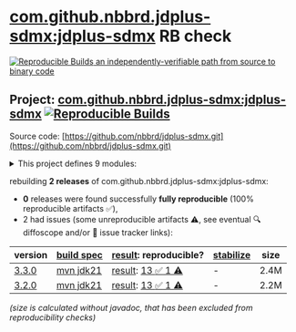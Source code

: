 [com.github.nbbrd.jdplus-sdmx:jdplus-sdmx](https://central.sonatype.com/artifact/com.github.nbbrd.jdplus-sdmx/jdplus-sdmx/versions) RB check
=======

[![Reproducible Builds](https://reproducible-builds.org/images/logos/rb.svg) an independently-verifiable path from source to binary code](https://reproducible-builds.org/)

## Project: [com.github.nbbrd.jdplus-sdmx:jdplus-sdmx](https://central.sonatype.com/artifact/com.github.nbbrd.jdplus-sdmx/jdplus-sdmx/versions) [![Reproducible Builds](https://img.shields.io/endpoint?url=https://raw.githubusercontent.com/jvm-repo-rebuild/reproducible-central/master/content/com/github/nbbrd/jdplus-sdmx/badge.json)](https://github.com/jvm-repo-rebuild/reproducible-central/blob/master/content/com/github/nbbrd/jdplus-sdmx/README.md)

Source code: [https://github.com/nbbrd/jdplus-sdmx.git](https://github.com/nbbrd/jdplus-sdmx.git)

<details><summary>This project defines 9 modules:</summary>

* [com.github.nbbrd.jdplus-sdmx:jdplus-sdmx](https://central.sonatype.com/artifact/com.github.nbbrd.jdplus-sdmx/jdplus-sdmx/overview)
* [com.github.nbbrd.jdplus-sdmx:jdplus-sdmx-base](https://central.sonatype.com/artifact/com.github.nbbrd.jdplus-sdmx/jdplus-sdmx-base/overview)
* [com.github.nbbrd.jdplus-sdmx:jdplus-sdmx-base-api](https://central.sonatype.com/artifact/com.github.nbbrd.jdplus-sdmx/jdplus-sdmx-base-api/overview)
* [com.github.nbbrd.jdplus-sdmx:jdplus-sdmx-base-parent](https://central.sonatype.com/artifact/com.github.nbbrd.jdplus-sdmx/jdplus-sdmx-base-parent/overview)
* [com.github.nbbrd.jdplus-sdmx:jdplus-sdmx-bom](https://central.sonatype.com/artifact/com.github.nbbrd.jdplus-sdmx/jdplus-sdmx-bom/overview)
* [com.github.nbbrd.jdplus-sdmx:jdplus-sdmx-cli](https://central.sonatype.com/artifact/com.github.nbbrd.jdplus-sdmx/jdplus-sdmx-cli/overview)
* [com.github.nbbrd.jdplus-sdmx:jdplus-sdmx-cli-plugin](https://central.sonatype.com/artifact/com.github.nbbrd.jdplus-sdmx/jdplus-sdmx-cli-plugin/overview)
* [com.github.nbbrd.jdplus-sdmx:jdplus-sdmx-desktop](https://central.sonatype.com/artifact/com.github.nbbrd.jdplus-sdmx/jdplus-sdmx-desktop/overview)
* [com.github.nbbrd.jdplus-sdmx:jdplus-sdmx-desktop-plugin](https://central.sonatype.com/artifact/com.github.nbbrd.jdplus-sdmx/jdplus-sdmx-desktop-plugin/overview)
</details>

rebuilding **2 releases** of com.github.nbbrd.jdplus-sdmx:jdplus-sdmx:
- **0** releases were found successfully **fully reproducible** (100% reproducible artifacts :white_check_mark:),
- 2 had issues (some unreproducible artifacts :warning:, see eventual :mag: diffoscope and/or :memo: issue tracker links):

| version | [build spec](/BUILDSPEC.md) | [result](https://reproducible-builds.org/docs/jvm/): reproducible? | [stabilize](https://github.com/google/oss-rebuild/blob/main/cmd/stabilize/README.md) | size |
| -- | --------- | ------ | ------ | -- |
| [3.3.0](https://central.sonatype.com/artifact/com.github.nbbrd.jdplus-sdmx/jdplus-sdmx/3.3.0/pom) | [mvn jdk21](jdplus-sdmx-3.3.0.buildspec) | [result](jdplus-sdmx-3.3.0.buildinfo): [13 :white_check_mark:  1 :warning:](jdplus-sdmx-3.3.0.buildcompare) | - | 2.4M |
| [3.2.0](https://central.sonatype.com/artifact/com.github.nbbrd.jdplus-sdmx/jdplus-sdmx/3.2.0/pom) | [mvn jdk21](jdplus-sdmx-3.2.0.buildspec) | [result](jdplus-sdmx-3.2.0.buildinfo): [13 :white_check_mark:  1 :warning:](jdplus-sdmx-3.2.0.buildcompare) | - | 2.2M |

<i>(size is calculated without javadoc, that has been excluded from reproducibility checks)</i>
